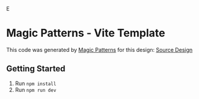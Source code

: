 E
# Magic Patterns - Vite Template

This code was generated by [Magic Patterns](https://magicpatterns.com) for this design: [Source Design](https://www.magicpatterns.com/c/golp4pawvzav8gwqf3cryt)

## Getting Started

1. Run `npm install`
2. Run `npm run dev`
